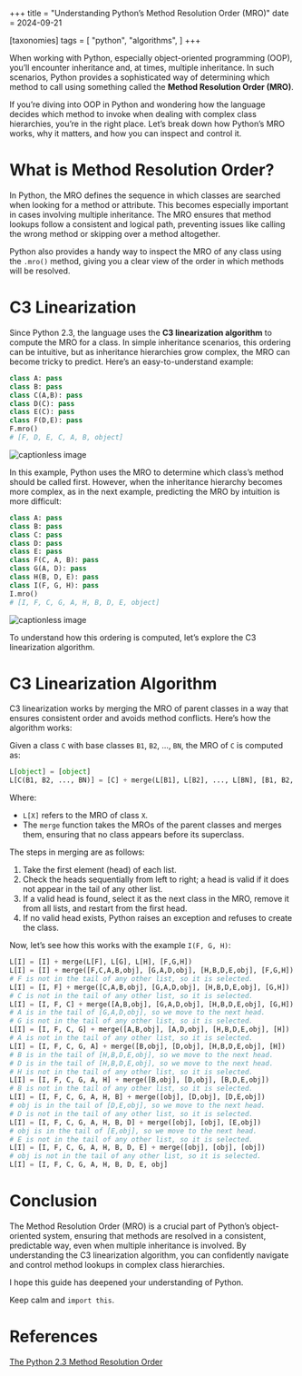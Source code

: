 +++
title = "Understanding Python’s Method Resolution Order (MRO)"
date = 2024-09-21

[taxonomies]
tags = [
    "python",
    "algorithms",
]
+++

When working with Python, especially object-oriented programming (OOP), you’ll encounter inheritance and, at times, multiple inheritance. In such scenarios, Python provides a sophisticated way of determining which method to call using something called the **Method Resolution Order (MRO)**.

If you’re diving into OOP in Python and wondering how the language decides which method to invoke when dealing with complex class hierarchies, you’re in the right place. Let’s break down how Python’s MRO works, why it matters, and how you can inspect and control it.

# What is Method Resolution Order?

In Python, the MRO defines the sequence in which classes are searched when looking for a method or attribute. This becomes especially important in cases involving multiple inheritance. The MRO ensures that method lookups follow a consistent and logical path, preventing issues like calling the wrong method or skipping over a method altogether.

Python also provides a handy way to inspect the MRO of any class using the `.mro()` method, giving you a clear view of the order in which methods will be resolved.

# C3 Linearization

Since Python 2.3, the language uses the **C3 linearization algorithm** to compute the MRO for a class. In simple inheritance scenarios, this ordering can be intuitive, but as inheritance hierarchies grow complex, the MRO can become tricky to predict. Here’s an easy-to-understand example:

```python
class A: pass
class B: pass
class C(A,B): pass
class D(C): pass
class E(C): pass
class F(D,E): pass
F.mro()
# [F, D, E, C, A, B, object]
```

![captionless image](https://miro.medium.com/v2/resize:fit:836/format:webp/1*D7vev8SBFsMbm3kOV8pqLw.png)

In this example, Python uses the MRO to determine which class’s method should be called first. However, when the inheritance hierarchy becomes more complex, as in the next example, predicting the MRO by intuition is more difficult:

```python
class A: pass
class B: pass
class C: pass
class D: pass
class E: pass
class F(C, A, B): pass
class G(A, D): pass
class H(B, D, E): pass
class I(F, G, H): pass
I.mro()
# [I, F, C, G, A, H, B, D, E, object]
```

![captionless image](https://miro.medium.com/v2/resize:fit:1400/format:webp/1*MabrPMoWx8dk-C8g_utkzA.png)

To understand how this ordering is computed, let’s explore the C3 linearization algorithm.

# C3 Linearization Algorithm

C3 linearization works by merging the MRO of parent classes in a way that ensures consistent order and avoids method conflicts. Here’s how the algorithm works:

Given a class `C` with base classes `B1`, `B2`, ..., `BN`, the MRO of `C` is computed as:

```python
L[object] = [object]
L[C(B1, B2, ..., BN)] = [C] + merge(L[B1], L[B2], ..., L[BN], [B1, B2, ..., BN])
```

Where:

*   `L[X]` refers to the MRO of class `X`.
*   The `merge` function takes the MROs of the parent classes and merges them, ensuring that no class appears before its superclass.

The steps in merging are as follows:

1.  Take the first element (head) of each list.
2.  Check the heads sequentially from left to right; a head is valid if it does not appear in the tail of any other list.
3.  If a valid head is found, select it as the next class in the MRO, remove it from all lists, and restart from the first head.
4.  If no valid head exists, Python raises an exception and refuses to create the class.

Now, let’s see how this works with the example `I(F, G, H)`:

```python
L[I] = [I] + merge(L[F], L[G], L[H], [F,G,H])
L[I] = [I] + merge([F,C,A,B,obj], [G,A,D,obj], [H,B,D,E,obj], [F,G,H])
# F is not in the tail of any other list, so it is selected.
L[I] = [I, F] + merge([C,A,B,obj], [G,A,D,obj], [H,B,D,E,obj], [G,H])
# C is not in the tail of any other list, so it is selected.
L[I] = [I, F, C] + merge([A,B,obj], [G,A,D,obj], [H,B,D,E,obj], [G,H])
# A is in the tail of [G,A,D,obj], so we move to the next head.
# G is not in the tail of any other list, so it is selected.
L[I] = [I, F, C, G] + merge([A,B,obj], [A,D,obj], [H,B,D,E,obj], [H])
# A is not in the tail of any other list, so it is selected.
L[I] = [I, F, C, G, A] + merge([B,obj], [D,obj], [H,B,D,E,obj], [H])
# B is in the tail of [H,B,D,E,obj], so we move to the next head.
# D is in the tail of [H,B,D,E,obj], so we move to the next head.
# H is not in the tail of any other list, so it is selected.
L[I] = [I, F, C, G, A, H] + merge([B,obj], [D,obj], [B,D,E,obj])
# B is not in the tail of any other list, so it is selected.
L[I] = [I, F, C, G, A, H, B] + merge([obj], [D,obj], [D,E,obj])
# obj is in the tail of [D,E,obj], so we move to the next head.
# D is not in the tail of any other list, so it is selected.
L[I] = [I, F, C, G, A, H, B, D] + merge([obj], [obj], [E,obj])
# obj is in the tail of [E,obj], so we move to the next head.
# E is not in the tail of any other list, so it is selected.
L[I] = [I, F, C, G, A, H, B, D, E] + merge([obj], [obj], [obj])
# obj is not in the tail of any other list, so it is selected.
L[I] = [I, F, C, G, A, H, B, D, E, obj]
```

# Conclusion

The Method Resolution Order (MRO) is a crucial part of Python’s object-oriented system, ensuring that methods are resolved in a consistent, predictable way, even when multiple inheritance is involved. By understanding the C3 linearization algorithm, you can confidently navigate and control method lookups in complex class hierarchies.

I hope this guide has deepened your understanding of Python.

Keep calm and `import this`.

# References

[The Python 2.3 Method Resolution Order](https://www.python.org/download/releases/2.3/mro/)